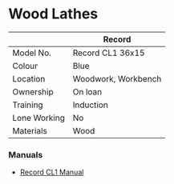 Wood Lathes
===========

|              | Record              |
|--------------|---------------------|
| Model No.    | Record CL1 36x15    |
| Colour       | Blue                |
| Location     | Woodwork, Workbench |
| Ownership    | On loan             |
| Training     | Induction           |
| Lone Working | No                  |
| Materials    | Wood                |

### Manuals

-	[Record CL1 Manual](../../../instruction_manuals/wood_record_cl1_lathe.pdf)
